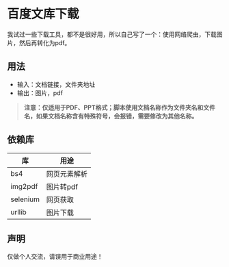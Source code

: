# 百度文库下载

我试过一些下载工具，都不是很好用，所以自己写了一个：使用网络爬虫，下载图片，然后再转化为pdf。

## 用法
* 输入：文档链接，文件夹地址
* 输出：图片，pdf

>**注意：仅适用于PDF、PPT格式；脚本使用文档名称作为文件夹名和文件名，如果文档名称含有特殊符号，会报错，需要修改为其他名称。**

## 依赖库
|库|用途|
|--|--|
|bs4|网页元素解析|
|img2pdf|图片转pdf|
|selenium|网页获取|
|urllib|图片下载|


## 声明
仅做个人交流，请误用于商业用途！
